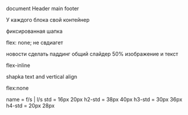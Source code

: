 document
    Header 
    main
    footer

У каждого блока свой контейнер

фиксированная шапка


flex: none; не свдиагет

новости сделать паддинг общий
слайдер 50% изображение и текст

flex-inline

shapka
text and vertical align

flex:none 

name = f/s | l/s
std = 16px 20px
h2-std = 38px 40px
h3-std = 30px 36px
h4-std = 20px 28px
